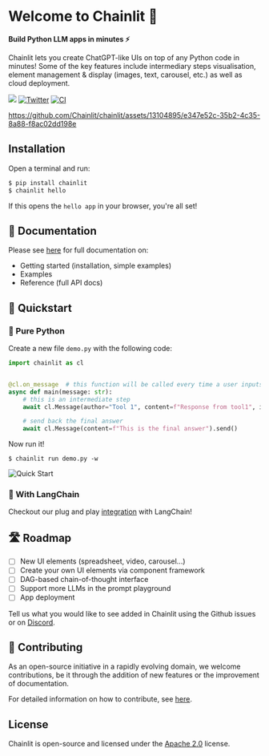 # Welcome to Chainlit 👋

**Build Python LLM apps in minutes ⚡️**

Chainlit lets you create ChatGPT-like UIs on top of any Python code in minutes! Some of the key features include intermediary steps visualisation, element management & display (images, text, carousel, etc.) as well as cloud deployment.

[![](https://dcbadge.vercel.app/api/server/ZThrUxbAYw?style=flat)](https://discord.gg/ZThrUxbAYw)
[![Twitter](https://img.shields.io/twitter/url/https/twitter.com/chainlit_io.svg?style=social&label=Follow%20%40chainlit_io)](https://twitter.com/chainlit_io)
[![CI](https://github.com/Chainlit/chainlit/actions/workflows/ci.yaml/badge.svg)](https://github.com/Chainlit/chainlit/actions/workflows/ci.yaml)

https://github.com/Chainlit/chainlit/assets/13104895/e347e52c-35b2-4c35-8a88-f8ac02dd198e

## Installation

Open a terminal and run:

```bash
$ pip install chainlit
$ chainlit hello
```

If this opens the `hello app` in your browser, you're all set!

## 📖 Documentation

Please see [here](https://docs.chainlit.io) for full documentation on:

- Getting started (installation, simple examples)
- Examples
- Reference (full API docs)

## 🚀 Quickstart

### 🐍 Pure Python

Create a new file `demo.py` with the following code:
```python
import chainlit as cl


@cl.on_message  # this function will be called every time a user inputs a message in the UI
async def main(message: str):
    # this is an intermediate step
    await cl.Message(author="Tool 1", content=f"Response from tool1", indent=1).send()

    # send back the final answer
    await cl.Message(content=f"This is the final answer").send()
```

Now run it!
```
$ chainlit run demo.py -w
```

<img src="/images/quick-start.png" alt="Quick Start"></img>

### 🔗 With LangChain

Checkout our plug and play [integration](https://docs.chainlit.io/langchain) with LangChain!

## 🛣 Roadmap
- [ ] New UI elements (spreadsheet, video, carousel...)
- [ ] Create your own UI elements via component framework
- [ ] DAG-based chain-of-thought interface
- [ ] Support more LLMs in the prompt playground
- [ ] App deployment

Tell us what you would like to see added in Chainlit using the Github issues or on [Discord](https://discord.gg/ZThrUxbAYw).

## 💁 Contributing

As an open-source initiative in a rapidly evolving domain, we welcome contributions, be it through the addition of new features or the improvement of documentation.

For detailed information on how to contribute, see [here](.github/CONTRIBUTING.md).

## License
Chainlit is open-source and licensed under the [Apache 2.0](LICENSE) license.

